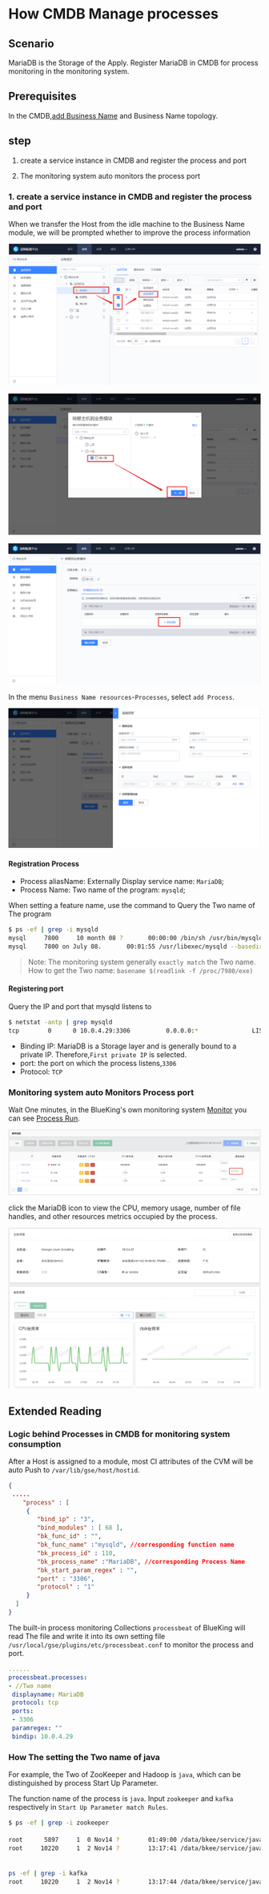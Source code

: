  # How CMDB Manage processes 

 ## Scenario 

 MariaDB is the Storage of the Apply. Register MariaDB in CMDB for process monitoring in the monitoring system. 

 ## Prerequisites 

 In the CMDB,[add Business Name](./case1.md) and Business Name topology. 

 ## step 

 1. create a service instance in CMDB and register the process and port 

 2. The monitoring system auto monitors the process port 

 ### 1. create a service instance in CMDB and register the process and port 

 When we transfer the Host from the idle machine to the Business Name module, we will be prompted whether to improve the process information 

 ![image-20201105113350414](../media/CMDB_management_process/image-20201105113350414.png) 

 ![image-20201105113845017](../media/CMDB_management_process/image-20201105113845017.png) 

 ![image-20201105113906953](../media/CMDB_management_process/image-20201105113906953.png) 

 In the menu `Business Name resources`-`Processes`, select `add Process`. 

 ![image-20201105113928695](../media/CMDB_management_process/image-20201105113928695.png) 

 #### Registration Process 

 - Process aliasName: Externally Display service name: `MariaDB`; 
 - Process Name: Two name of the program: `mysqld`; 

 When setting a feature name, use the command to Query the Two name of The program 

 ```bash 
 $ ps -ef | grep -i mysqld 
 mysql     7800     10 month 08 ?       00:00:00 /bin/sh /usr/bin/mysqld_safe --basedir=/usr 
 mysql     7800 on July 08.       00:01:55 /usr/libexec/mysqld --basedir=/usr --datadir=/var/lib/mysql --plugin-dir=/usr/lib64/mysql/plugin --log-error=/var/log/mariadb/mariadb.log --pid-file=/var/run/mariadb/mariadb.pid --socket=/var/lib/mysql/mysql.sock 
 ``` 

 > Note: The monitoring system generally `exactly match` the Two name. 
 >    How to get the Two name: `basename $(readlink -f /proc/7980/exe)` 

 #### Registering port 

 Query the IP and port that mysqld listens to 

 ```bash 
 $ netstat -antp | grep mysqld 
 tcp        0      0 10.0.4.29:3306          0.0.0.0:*               LISTEN      7980/mysqld 
 ``` 

 - Binding IP: MariaDB is a Storage layer and is generally bound to a private IP. Therefore,`First private IP` is selected. 
 - port: the port on which the process listens,`3306` 
 - Protocol: `TCP` 

 ### Monitoring system auto Monitors Process port 

 Wait One minutes, in the BlueKing's own monitoring system [Monitor](../../../Monitor/UserGuide/intro/README.md) you can see [Process Run](../../../Monitor/UserGuide/guide/process_monitor.md). 

 ![-w1570](../media/15632804527438.jpg) 

 click the MariaDB icon to view the CPU, memory usage, number of file handles, and other resources metrics occupied by the process. 

 ![-w1249](../media/15626645050893.jpg) 

 ## Extended Reading 

 ### Logic behind Processes in CMDB for monitoring system consumption 

 After a Host is assigned to a module, most CI attributes of the CVM will be auto Push to `/var/lib/gse/host/hostid`. 

 ```json 
 { 
  ..... 
     "process" : [ 
      { 
         "bind_ip" : "3", 
         "bind_modules" : [ 68 ], 
         "bk_func_id" : "", 
         "bk_func_name" :"mysqld", //corresponding function name 
         "bk_process_id" : 110, 
         "bk_process_name" :"MariaDB", //corresponding Process Name 
         "bk_start_param_regex" : "", 
         "port" : "3306", 
         "protocol" : "1" 
      } 
   ] 
 } 
 ``` 

 The built-in process monitoring Collections `processbeat` of BlueKing will read The file and write it into its own setting file `/usr/local/gse/plugins/etc/processbeat.conf` to monitor the process and port. 

 ```yaml 
 ...... 
 processbeat.processes: 
 - //Two name 
  displayname: MariaDB 
  protocol: tcp 
  ports: 
  - 3306 
  paramregex: "" 
  bindip: 10.0.4.29 
 ``` 

 ### How The setting the Two name of java 

 For example, the Two of ZooKeeper and Hadoop is `java`, which can be distinguished by process Start Up Parameter. 

 The function name of the process is `java`. Input `zookeeper` and `kafka` respectively in `Start Up Parameter match Rules`. 

```bash
$ ps -ef | grep -i zookeeper

root      5897     1  0 Nov14 ?        01:49:00 /data/bkee/service/java/bin/java -Dzookeeper.log.dir=/data/bkee/logs/zk/ -Dzookeeper.root.logger=INFO,ROLLINGFILE -Dzookeeper.DigestAuthenticationProvider.superDigest=bkadmin:1bF5dHUwvnyrhMDaPLkHwFS1JOg= -cp /data/bkee/service/zk/bin/../build/classes:/data/bkee/service/zk/bin/../build/lib/*.jar:/data/bkee/service/zk/bin/../lib/slf4j-log4j12-1.6.1.jar:/data/bkee/service/zk/bin/../lib/slf4j-api-1.6.1.jar:/data/bkee/service/zk/bin/../lib/netty-3.10.5.Final.jar:/data/bkee/service/zk/bin/../lib/log4j-1.2.16.jar:/data/bkee/service/zk/bin/../lib/jline-0.9.94.jar:/data/bkee/service/zk/bin/../zookeeper-3.4.10.jar:/data/bkee/service/zk/bin/../src/java/lib/*.jar:/data/bkee/etc:/data/bkee/service/zk/conf:/data/bkee/service/java/lib: -Dcom.sun.management.jmxremote -Dcom.sun.management.jmxremote.local.only=false org.apache.zookeeper.server.quorum.QuorumPeerMain /data/bkee/etc/zoo.cfg
root     10220     1  2 Nov14 ?        13:17:41 /data/bkee/service/java/bin/java -Xmx1G -Xms1G -server -XX:+UseG1GC -XX:MaxGCPauseMillis=20 -XX:InitiatingHeapOccupancyPercent=35 -XX:+DisableExplicitGC -Djava.awt.headless=true -Xloggc:/data/bkee/logs/kafka/kafkaServer-gc.log -verbose:gc -XX:+PrintGCDetails -XX:+PrintGCDateStamps -XX:+PrintGCTimeStamps -Dcom.sun.management.jmxremote -Dcom.sun.management.jmxremote.authenticate=false -Dcom.sun.management.jmxremote.ssl=false -Dkafka.logs.dir=/data/bkee/logs/kafka -Dlog4j.configuration=file:./../config/log4j.properties -cp /data/bkee/service/java/lib::/data/bkee/service/kafka/bin/../libs/aopalliance-repackaged-2.5.0-b05.jar:/data/bkee/service/kafka/bin/../libs/argparse4j-0.7.0.jar:/data/bkee/service/kafka/bin/../libs/connect-api-0.10.2.0.jar:/data/bkee/service/kafka/bin/../libs/connect-file-0.10.2.0.jar:/data/bkee/service/kafka/bin/../libs/connect-json-0.10.2.0.jar:/data/bkee/service/kafka/bin/../libs/connect-runtime-0.10.2.0.jar:/data/bkee/service/kafka/bin/../libs/connect-transforms-0.10.2.0.jar:/data/bkee/service/kafka/bin/../libs/guava-18.0.jar:/data/bkee/service/kafka/bin/../libs/hk2-api-2.5.0-b05.jar:/data/bkee/service/kafka/bin/../libs/hk2-locator-2.5.0-b05.jar:/data/bkee/service/kafka/bin/../libs/hk2-utils-2.5.0-b05.jar:/data/bkee/service/kafka/bin/../libs/jackson-annotations-2.8.0.jar:/data/bkee/service/kafka/bin/../libs/jackson-annotations-2.8.5.jar:/data/bkee/service/kafka/bin/../libs/jackson-core-2.8.5.jar:/data/bkee/service/kafka/bin/../libs/jackson-databind-2.8.5.jar:/data/bkee/service/kafka/bin/../libs/jackson-jaxrs-base-2.8.5.jar:/data/bkee/service/kafka/bin/../libs/jackson-jaxrs-json-provider-2.8.5.jar:/data/bkee/service/kafka/bin/../libs/jackson-module-jaxb-annotations-2.8.5.jar:/data/bkee/service/kafka/bin/../libs/javassist-3.20.0-GA.jar:/data/bkee/service/kafka/bin/../libs/javax.annotation-api-1.2.jar:/data/bkee/service/kafka/bin/../libs/javax.inject-1.jar:/data/bkee/service/kafka/bin/../libs/javax.inject-2.5.0-b05.jar:/data/bkee/service/kafka/bin/../libs/javax.servlet-api-3.1.0.jar:/data/bkee/service/kafka/bin/../libs/javax.ws.rs-api-2.0.1.jar:/data/bkee/service/kafka/bin/../libs/jersey-client-2.24.jar:/data/bkee/service/kafka/bin/../libs/jersey-common-2.24.jar:/data/bkee/service/kafka/bin/../libs/jersey-container-servlet-2.24.jar:/data/bkee/service/kafka/bin/../libs/jersey-container-servlet-core-2.24.jar:/data/bkee/service/kafka/bin/../libs/jersey-guava-2.24.jar:/data/bkee/service/kafka/bin/../libs/jersey-media-jaxb-2.24.jar:/data/bkee/service/kafka/bin/../libs/jersey-server-2.24.jar:/data/bkee/service/kafka/bin/../libs/jetty-continuation-9.2.15.v20160210.jar:/data/bkee/service/kafka/bin/../libs/jetty-http-9.2.15.v20160210.jar:/data/bkee/service/kafka/bin/../libs/jetty-io-9.2.15.v20160210.jar:/data/bkee/service/kafka/bin/../libs/jetty-security-9.2.15.v20160210.jar:/data/bkee/service/kafka/bin/../libs/jetty-server-9.2.15.v20160210.jar:/data/bkee/service/kafka/bin/../libs/jetty-servlet-9.2.15.v20160210.jar:/data/bkee/service/kafka/bin/../libs/jetty-servlets-9.2.15.v20160210.jar:/data/bkee/service/kafka/bin/../libs/jetty-util-9.2.15.v20160210.jar:/data/bkee/service/kafka/bin/../libs/jopt-simple-5.0.3.jar:/data/bkee/service/kafka/bin/../libs/kafka_2.12-0.10.2.0.jar:/data/bkee/service/kafka/bin/../libs/kafka_2.12-0.10.2.0-sources.jar:/data/bkee/service/kafka/bin/../libs/kafka_2.12-0.10.2.0-test-sources.jar:/data/bkee/service/kafka/bin/../libs/kafka-clients-0.10.2.0.jar:/data/bkee/service/kafka/bin/../libs/kafka-log4j-appender-0.10.2.0.jar:/data/bkee/service/kafka/bin/../libs/kafka-streams-0.10.2.0.jar:/data/bkee/service/kafka/bin/../libs/kafka-streams-examples-0.10.2.0.jar:/data/bkee/service/kafka/bin/../libs/kafka-tools-0.10.2.0.jar:/data/bkee/service/kafka/bin/../libs/log4j-1.2.17.jar:/data/bkee/service/kafka/bin/../libs/lz4-1.3.0.jar:/data/bkee/service/kafka/bin/../libs/metrics-core-2.2.0.jar:/data/bkee/service/kafka/bin/../libs/osgi-resource-locator-1.0.1.jar:/data/bkee/service/kafka/bin/../libs/reflections-0.9.10.jar:/data/bkee/service/kafka/bin/../libs/rocksdbjni-5.0.1.jar:/data/bkee/service/kafka/bin/../libs/scala-library-2.12.1.jar:/data/bkee/service/kafka/bin/../libs/scala-parser-combinators_2.12-1.0.4.jar:/data/bkee/service/kafka/bin/../libs/slf4j-api-1.7.21.jar:/data/bkee/service/kafka/bin/../libs/slf4j-log4j12-1.7.21.jar:/data/bkee/service/kafka/bin/../libs/snappy-java-1.1.2.6.jar:/data/bkee/service/kafka/bin/../libs/validation-api-1.1.0.Final.jar:/data/bkee/service/kafka/bin/../libs/zkclient-0.10.jar:/data/bkee/service/kafka/bin/../libs/zookeeper-3.4.9.jar kafka.Kafka ../config/server.properties


ps -ef | grep -i kafka
root     10220     1  2 Nov14 ?        13:17:44 /data/bkee/service/java/bin/java -Xmx1G -Xms1G -server -XX:+UseG1GC -XX:MaxGCPauseMillis=20 -XX:InitiatingHeapOccupancyPercent=35 -XX:+DisableExplicitGC -Djava.awt.headless=true -Xloggc:/data/bkee/logs/kafka/kafkaServer-gc.log -verbose:gc -XX:+PrintGCDetails -XX:+PrintGCDateStamps -XX:+PrintGCTimeStamps -Dcom.sun.management.jmxremote -Dcom.sun.management.jmxremote.authenticate=false -Dcom.sun.management.jmxremote.ssl=false -Dkafka.logs.dir=/data/bkee/logs/kafka -Dlog4j.configuration=file:./../config/log4j.properties -cp /data/bkee/service/java/lib::/data/bkee/service/kafka/bin/../libs/aopalliance-repackaged-2.5.0-b05.jar:/data/bkee/service/kafka/bin/../libs/argparse4j-0.7.0.jar:/data/bkee/service/kafka/bin/../libs/connect-api-0.10.2.0.jar:/data/bkee/service/kafka/bin/../libs/connect-file-0.10.2.0.jar:/data/bkee/service/kafka/bin/../libs/connect-json-0.10.2.0.jar:/data/bkee/service/kafka/bin/../libs/connect-runtime-0.10.2.0.jar:/data/bkee/service/kafka/bin/../libs/connect-transforms-0.10.2.0.jar:/data/bkee/service/kafka/bin/../libs/guava-18.0.jar:/data/bkee/service/kafka/bin/../libs/hk2-api-2.5.0-b05.jar:/data/bkee/service/kafka/bin/../libs/hk2-locator-2.5.0-b05.jar:/data/bkee/service/kafka/bin/../libs/hk2-utils-2.5.0-b05.jar:/data/bkee/service/kafka/bin/../libs/jackson-annotations-2.8.0.jar:/data/bkee/service/kafka/bin/../libs/jackson-annotations-2.8.5.jar:/data/bkee/service/kafka/bin/../libs/jackson-core-2.8.5.jar:/data/bkee/service/kafka/bin/../libs/jackson-databind-2.8.5.jar:/data/bkee/service/kafka/bin/../libs/jackson-jaxrs-base-2.8.5.jar:/data/bkee/service/kafka/bin/../libs/jackson-jaxrs-json-provider-2.8.5.jar:/data/bkee/service/kafka/bin/../libs/jackson-module-jaxb-annotations-2.8.5.jar:/data/bkee/service/kafka/bin/../libs/javassist-3.20.0-GA.jar:/data/bkee/service/kafka/bin/../libs/javax.annotation-api-1.2.jar:/data/bkee/service/kafka/bin/../libs/javax.inject-1.jar:/data/bkee/service/kafka/bin/../libs/javax.inject-2.5.0-b05.jar:/data/bkee/service/kafka/bin/../libs/javax.servlet-api-3.1.0.jar:/data/bkee/service/kafka/bin/../libs/javax.ws.rs-api-2.0.1.jar:/data/bkee/service/kafka/bin/../libs/jersey-client-2.24.jar:/data/bkee/service/kafka/bin/../libs/jersey-common-2.24.jar:/data/bkee/service/kafka/bin/../libs/jersey-container-servlet-2.24.jar:/data/bkee/service/kafka/bin/../libs/jersey-container-servlet-core-2.24.jar:/data/bkee/service/kafka/bin/../libs/jersey-guava-2.24.jar:/data/bkee/service/kafka/bin/../libs/jersey-media-jaxb-2.24.jar:/data/bkee/service/kafka/bin/../libs/jersey-server-2.24.jar:/data/bkee/service/kafka/bin/../libs/jetty-continuation-9.2.15.v20160210.jar:/data/bkee/service/kafka/bin/../libs/jetty-http-9.2.15.v20160210.jar:/data/bkee/service/kafka/bin/../libs/jetty-io-9.2.15.v20160210.jar:/data/bkee/service/kafka/bin/../libs/jetty-security-9.2.15.v20160210.jar:/data/bkee/service/kafka/bin/../libs/jetty-server-9.2.15.v20160210.jar:/data/bkee/service/kafka/bin/../libs/jetty-servlet-9.2.15.v20160210.jar:/data/bkee/service/kafka/bin/../libs/jetty-servlets-9.2.15.v20160210.jar:/data/bkee/service/kafka/bin/../libs/jetty-util-9.2.15.v20160210.jar:/data/bkee/service/kafka/bin/../libs/jopt-simple-5.0.3.jar:/data/bkee/service/kafka/bin/../libs/kafka_2.12-0.10.2.0.jar:/data/bkee/service/kafka/bin/../libs/kafka_2.12-0.10.2.0-sources.jar:/data/bkee/service/kafka/bin/../libs/kafka_2.12-0.10.2.0-test-sources.jar:/data/bkee/service/kafka/bin/../libs/kafka-clients-0.10.2.0.jar:/data/bkee/service/kafka/bin/../libs/kafka-log4j-appender-0.10.2.0.jar:/data/bkee/service/kafka/bin/../libs/kafka-streams-0.10.2.0.jar:/data/bkee/service/kafka/bin/../libs/kafka-streams-examples-0.10.2.0.jar:/data/bkee/service/kafka/bin/../libs/kafka-tools-0.10.2.0.jar:/data/bkee/service/kafka/bin/../libs/log4j-1.2.17.jar:/data/bkee/service/kafka/bin/../libs/lz4-1.3.0.jar:/data/bkee/service/kafka/bin/../libs/metrics-core-2.2.0.jar:/data/bkee/service/kafka/bin/../libs/osgi-resource-locator-1.0.1.jar:/data/bkee/service/kafka/bin/../libs/reflections-0.9.10.jar:/data/bkee/service/kafka/bin/../libs/rocksdbjni-5.0.1.jar:/data/bkee/service/kafka/bin/../libs/scala-library-2.12.1.jar:/data/bkee/service/kafka/bin/../libs/scala-parser-combinators_2.12-1.0.4.jar:/data/bkee/service/kafka/bin/../libs/slf4j-api-1.7.21.jar:/data/bkee/service/kafka/bin/../libs/slf4j-log4j12-1.7.21.jar:/data/bkee/service/kafka/bin/../libs/snappy-java-1.1.2.6.jar:/data/bkee/service/kafka/bin/../libs/validation-api-1.1.0.Final.jar:/data/bkee/service/kafka/bin/../libs/zkclient-0.10.jar:/data/bkee/service/kafka/bin/../libs/zookeeper-3.4.9.jar kafka.Kafka ../config/server.properties
```
